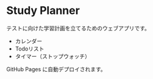 # Study Planner

テストに向けた学習計画を立てるためのウェブアプリです。

- カレンダー
- Todoリスト
- タイマー（ストップウォッチ）

GitHub Pages に自動デプロイされます。
